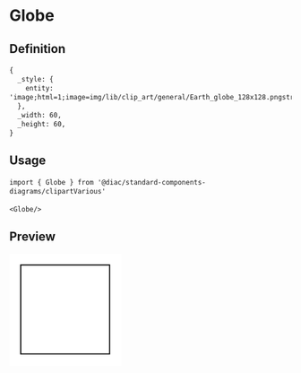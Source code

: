 # Globe

## Definition

```
{
  _style: { 
    entity: 'image;html=1;image=img/lib/clip_art/general/Earth_globe_128x128.pngstrokeColor=none;',
  },
  _width: 60,
  _height: 60,
}
```

## Usage

```
import { Globe } from '@diac/standard-components-diagrams/clipartVarious'

<Globe/>
```

## Preview

<img src="./globe.png" width="200"/>
